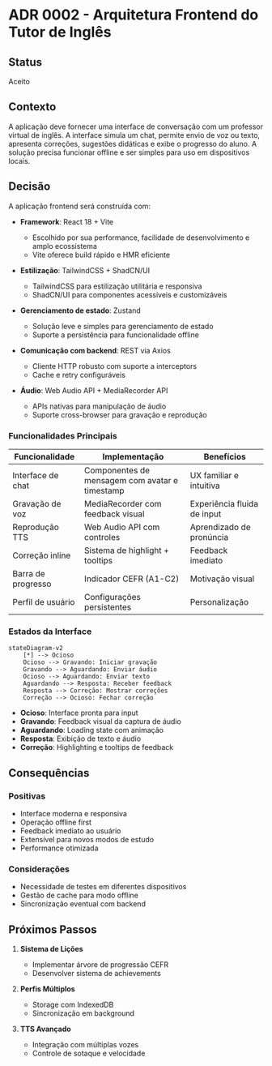 # ADR 0002 - Arquitetura Frontend do Tutor de Inglês

## Status

Aceito

## Contexto

A aplicação deve fornecer uma interface de conversação com um professor virtual de inglês. A interface simula um chat, permite envio de voz ou texto, apresenta correções, sugestões didáticas e exibe o progresso do aluno. A solução precisa funcionar offline e ser simples para uso em dispositivos locais.

## Decisão

A aplicação frontend será construída com:

- **Framework**: React 18 + Vite
  - Escolhido por sua performance, facilidade de desenvolvimento e amplo ecossistema
  - Vite oferece build rápido e HMR eficiente

- **Estilização**: TailwindCSS + ShadCN/UI
  - TailwindCSS para estilização utilitária e responsiva
  - ShadCN/UI para componentes acessíveis e customizáveis

- **Gerenciamento de estado**: Zustand
  - Solução leve e simples para gerenciamento de estado
  - Suporte a persistência para funcionalidade offline

- **Comunicação com backend**: REST via Axios
  - Cliente HTTP robusto com suporte a interceptors
  - Cache e retry configuráveis

- **Áudio**: Web Audio API + MediaRecorder API
  - APIs nativas para manipulação de áudio
  - Suporte cross-browser para gravação e reprodução

### Funcionalidades Principais

| Funcionalidade | Implementação | Benefícios |
|----------------|---------------|------------|
| Interface de chat | Componentes de mensagem com avatar e timestamp | UX familiar e intuitiva |
| Gravação de voz | MediaRecorder com feedback visual | Experiência fluida de input |
| Reprodução TTS | Web Audio API com controles | Aprendizado de pronúncia |
| Correção inline | Sistema de highlight + tooltips | Feedback imediato |
| Barra de progresso | Indicador CEFR (A1-C2) | Motivação visual |
| Perfil de usuário | Configurações persistentes | Personalização |

### Estados da Interface

```mermaid
stateDiagram-v2
    [*] --> Ocioso
    Ocioso --> Gravando: Iniciar gravação
    Gravando --> Aguardando: Enviar áudio
    Ocioso --> Aguardando: Enviar texto
    Aguardando --> Resposta: Receber feedback
    Resposta --> Correção: Mostrar correções
    Correção --> Ocioso: Fechar correção
```

- **Ocioso**: Interface pronta para input
- **Gravando**: Feedback visual da captura de áudio
- **Aguardando**: Loading state com animação
- **Resposta**: Exibição de texto e áudio
- **Correção**: Highlighting e tooltips de feedback

## Consequências

### Positivas
- Interface moderna e responsiva
- Operação offline first
- Feedback imediato ao usuário
- Extensível para novos modos de estudo
- Performance otimizada

### Considerações
- Necessidade de testes em diferentes dispositivos
- Gestão de cache para modo offline
- Sincronização eventual com backend

## Próximos Passos

1. **Sistema de Lições**
   - Implementar árvore de progressão CEFR
   - Desenvolver sistema de achievements

2. **Perfis Múltiplos**
   - Storage com IndexedDB
   - Sincronização em background

3. **TTS Avançado**
   - Integração com múltiplas vozes
   - Controle de sotaque e velocidade